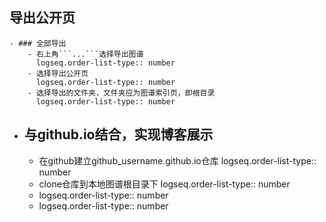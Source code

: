 ## 导出公开页
	- ### 全部导出
		- 右上角```...```选择导出图谱
		  logseq.order-list-type:: number
		- 选择导出公开页
		  logseq.order-list-type:: number
		- 选择导出的文件夹，文件夹应为图谱索引页，即根目录
		  logseq.order-list-type:: number
- ## 与github.io结合，实现博客展示
	- 在github建立github_username.github.io仓库
	  logseq.order-list-type:: number
	- clone仓库到本地图谱根目录下
	  logseq.order-list-type:: number
	- logseq.order-list-type:: number
	- logseq.order-list-type:: number
